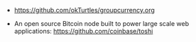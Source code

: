 
* https://github.com/okTurtles/groupcurrency.org

* An open source Bitcoin node built to power large scale web applications: https://github.com/coinbase/toshi
